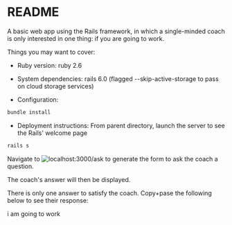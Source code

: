 # README

A basic web app using the Rails framework, in which a single-minded coach is
only interested in one thing: if you are going to work.



Things you may want to cover:

* Ruby version:
ruby 2.6

* System dependencies:
rails 6.0 (flagged --skip-active-storage to pass on cloud storage services)

* Configuration:
```bash
bundle install
```
<!--
* Database creation
* Database initialization
* How to run the test suite
* Services (job queues, cache servers, search engines, etc.)
-->

* Deployment instructions:
From parent directory, launch the server to see the Rails' welcome page
```bash
rails s
```
Navigate to ![localhost:3000/ask](http://localhost:3000/ask) to generate the
form to ask the coach a question.

The coach's answer will then be displayed.

There is only one answer to satisfy the coach. Copy+pase the following below
to see their response:

i am going to work




